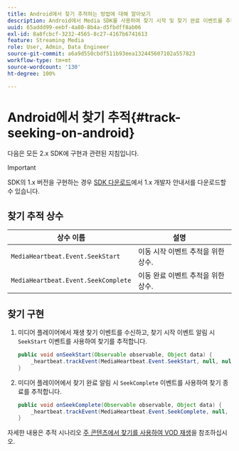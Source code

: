```yaml
---
title: Android에서 찾기 추적하는 방법에 대해 알아보기
description: Android에서 Media SDK를 사용하여 찾기 시작 및 찾기 완료 이벤트를 추적하는 방법에 대해 알아봅니다.
uuid: 65addd99-eebf-4a80-8b4a-d5fbdff8ab06
exl-id: 8a8fcbcf-3232-4565-8c27-4167b6741613
feature: Streaming Media
role: User, Admin, Data Engineer
source-git-commit: a6a9d550cbdf511b93eea132445607102a557823
workflow-type: tm+mt
source-wordcount: '130'
ht-degree: 100%

---
```


# Android에서 찾기 추적{#track-seeking-on-android}

다음은 모든 2.x SDK에 구현과 관련된 지침입니다.

>[!IMPORTANT]
>
>SDK의 1.x 버전을 구현하는 경우 [SDK 다운로드](/help/getting-started/download-sdks.md)에서 1.x 개발자 안내서를 다운로드할 수 있습니다.

## 찾기 추적 상수

| 상수 이름 | 설명     |
|---|---|
| `MediaHeartbeat.Event.SeekStart` | 이동 시작 이벤트 추적을 위한 상수. |
| `MediaHeartbeat.Event.SeekComplete` | 이동 완료 이벤트 추적을 위한 상수. |

## 찾기 구현

1. 미디어 플레이어에서 재생 찾기 이벤트를 수신하고, 찾기 시작 이벤트 알림 시 `SeekStart` 이벤트를 사용하여 찾기를 추적합니다.

   ```java
   public void onSeekStart(Observable observable, Object data) {  
       _heartbeat.trackEvent(MediaHeartbeat.Event.SeekStart, null, null);
   }
   ```

1. 미디어 플레이어에서 찾기 완료 알림 시 `SeekComplete` 이벤트를 사용하여 찾기 종료를 추적합니다.

   ```java
   public void onSeekComplete(Observable observable, Object data) {  
       _heartbeat.trackEvent(MediaHeartbeat.Event.SeekComplete, null, null);
   }
   ```

자세한 내용은 추적 시나리오 [주 콘텐츠에서 찾기를 사용하여 VOD 재생](/help/use-cases/tracking-scenarios/vod-seeking.md)을 참조하십시오.

